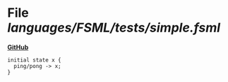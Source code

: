 # File _languages/FSML/tests/simple.fsml_
**[GitHub](https://github.com/softlang/yas/blob/master/languages/FSML/tests/simple.fsml)**
```
initial state x {
  ping/pong -> x;
}
```
